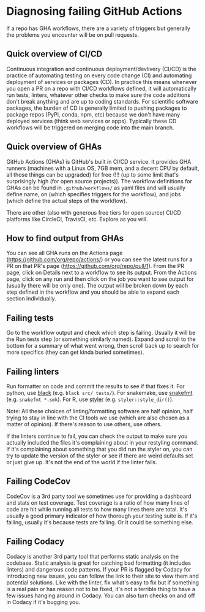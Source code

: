 # Diagnosing failing GitHub Actions

If a repo has GHA workflows, there are a variety of triggers but generally the problems you encounter will be on pull requests.

## Quick overview of CI/CD

Continuous integration and continuous deployment/devlivery (CI/CD) is the practice of automating testing on every code change (CI) and automating deployment of services or packages (CD). In practice this means whenever you open a PR on a repo with CI/CD workflows defined, it will automatically run tests, linters, whatever other checks to make sure the code additions don't break anything and are up to coding standards. For scientific software packages, the burden of CD is generally limited to pushing packages to package repos (PyPi, conda, npm, etc) because we don't have many deployed services (think web services or apps). Typically these CD workflows will be triggered on merging code into the main branch.

## Quick overview of GHAs

GitHub Actions (GHAs) is GitHub's built in CI/CD service. It provides GHA runners (machines with a Linux OS, 7GB mem, and a decent CPU by default, all those things can be upgraded) for free (!!! (up to some limit that's surprisingly high (for open source projects)). The workflow definitions for GHAs can be found in `.github/workflows/` as yaml files and will usually define name, on (which specifies triggers for the workflow), and jobs (which define the actual steps of the workflow).

There are other (also with generous free tiers for open source) CI/CD platforms like CircleCI, TravisCI, etc. Explore as you will.

## How to find output from GHAs

You can see all GHA runs on the Actions page (https://github.com/org/repo/actions/) or you can see the latest runs for a PR on that PR's page (https://github.com/org/repo/pull/1). From the PR page, click on Details next to a workflow to see its output. From the Actions page, click on any run and then click on the job you want to see output for (usually there will be only one). The output will be broken down by each step defined in the workflow and you should be able to expand each section individually.

## Failing tests

Go to the workflow output and check which step is failing. Usually it will be the Run tests step (or something similarly named). Expand and scroll to the bottom for a summary of what went wrong, then scroll back up to search for more specifics (they can get kinda buried sometimes).

## Failing linters

Run formatter on code and commit the results to see if that fixes it. For python, use [black](https://pypi.org/project/black/) (e.g. `black src/ tests/`). For snakemake, use [snakefmt](https://anaconda.org/bioconda/snakefmt) (e.g. `snakefmt *.smk`). For R, use [styler](https://www.tidyverse.org/blog/2017/12/styler-1.0.0/) (e.g. `styler::style_dir()`).

Note: All these choices of linting/formatting software are half opinion, half trying to stay in line with the CI tools we use (which are also chosen as a matter of opinion). If there's reason to use others, use others.

If the linters continue to fail, you can check the output to make sure you actually included the files it's complaining about in your restyling command. If it's complaining about something that you did run the styler on, you can try to update the version of the styler or see if there are weird defaults set or just give up. It's not the end of the world if the linter fails.

## Failing CodeCov

CodeCov is a 3rd party tool we sometimes use for providing a dashboard and stats on test coverage. Test coverage is a ratio of how many lines of code are hit while running all tests to how many lines there are total. It's usually a good primary indicator of how thorough your testing suite is. If it's failing, usually it's because tests are failing. Or it could be something else.

## Failing Codacy

Codacy is another 3rd party tool that performs static analysis on the codebase. Static analysis is great for catching bad formatting (it includes linters) and dangerous code patterns. If your PR is flagged by Codacy for introducing new issues, you can follow the link to their site to view them and potential solutions. Like with the linter, fix what's easy to fix but if something is a real pain or has reason not to be fixed, it's not a terrible thing to have a few issues hanging around in Codacy. You can also turn checks on and off in Codacy if it's bugging you.
